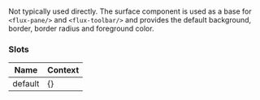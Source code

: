 # <flux-surface/>

Not typically used directly. The surface component is used as a base for `<flux-pane/>` and `<flux-toolbar/>` and provides
the default background, border, border radius and foreground color.

### Slots

| Name    | Context |
|---------|---------|
| default | {}      |
